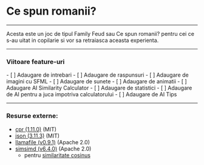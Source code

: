 <h1>Ce spun romanii?</h1>

<hr>
Acesta este un joc de tipul Family Feud sau 
Ce spun romanii? pentru cei ce s-au uitat in copilarie
si vor sa retraiasca aceasta experienta. 
<hr>






<h3>Viitoare feature-uri</h3>
- [ ] Adaugare de intrebari
- [ ] Adaugare de raspunsuri
- [ ] Adaugare de imagini cu SFML
- [ ] Adaugare de sunete
- [ ] Adaugare de animatii
- [ ] Adaugare AI Similarity Calculator
- [ ] Adaugare de statistici
- [ ] Adaugare de AI pentru a juca impotriva calculatorului
- [ ] Adaugare de AI Tips
<hr>
<h3>Resurse externe:</h3>

- [cpr (1.11.0)](https://github.com/libcpr/cpr/releases/tag/1.11.0) (MIT)
- [json (3.11.3)](https://github.com/nlohmann/json/releases/tag/v3.11.3) (MIT)
- [llamafile (v0.9.1)](https://github.com/Mozilla-Ocho/llamafile) (Apache 2.0)
- [simsimd (v6.4.0)](https://github.com/ashvardanian/simsimd) (Apache 2.0)
    - pentru <a href="https://en.wikipedia.org/wiki/Cosine_similarity">similaritate cosinus</a>
